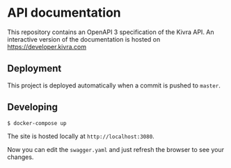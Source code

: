 # API documentation

This repository contains an OpenAPI 3 specification of the Kivra API.
An interactive version of the documentation is hosted on https://developer.kivra.com

## Deployment

This project is deployed automatically when a commit is pushed to `master`.

## Developing

```shell
$ docker-compose up
```

The site is hosted locally at `http://localhost:3080`.

Now you can edit the `swagger.yaml` and just refresh the browser to see your changes.
